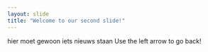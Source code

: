 ```yaml
---
layout: slide
title: "Welcome to our second slide!"
---
```

hier moet gewoon iets nieuws staan
Use the left arrow to go back!
